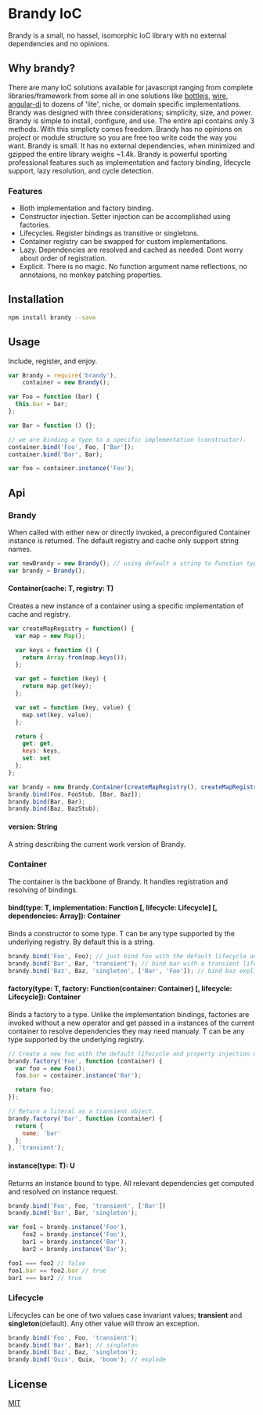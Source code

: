 # Brandy IoC
Brandy is a small, no hassel, isomorphic IoC library with no external dependencies and no opinions.

## Why brandy?
There are many IoC solutions available for javascript ranging from complete libraries/framework from some all in one solutions like [bottlejs](https://www.npmjs.com/package/bottlejs), [wire](https://github.com/cujojs/wire), [angular-di](https://github.com/angular/di.js/) to dozens of 'lite', niche, or domain specific implementations. Brandy was designed with three considerations; simplicity, size, and power. Brandy is simple to install, configure, and use. The entire api contains only 3 methods. With this simplicty comes freedom. Brandy has no opinions on project or module structure so you are free too write code the way you want. Brandy is small. It has no external dependencies, when minimized and gzipped the entire library weighs ~1.4k. Brandy is powerful sporting professional features such as implementation and factory binding, lifecycle support, lazy resolution, and cycle detection.

### Features
* Both implementation and factory binding.
* Constructor injection. Setter injection can be accomplished using factories.
* Lifecycles. Register bindings as transitive or singletons.
* Container registry can be swapped for custom implementations.
* Lazy. Dependencies are resolved and cached as needed. Dont worry about order of registration.
* Explicit. There is no magic. No function argument name reflections, no annotaions, no monkey patching properties.

## Installation
```bash
npm install brandy --save
```

## Usage
Include, register, and enjoy.

```javascript
var Brandy = require('brandy'),
    container = new Brandy();

var Foo = function (bar) {
  this.bar = bar;
};

var Bar = function () {};

// we are binding a type to a specific implementation (constructor).
container.bind('Foo', Foo, ['Bar']);
container.bind('Bar', Bar);

var foo = container.instance('Foo');
```

## Api
### Brandy
When called with either new or directly invoked, a preconfigured Container instance is returned. The default registry and
cache only support string names.

```javascript
var newBrandy = new Brandy(); // using default a string to Function type registry.
var brandy = Brandy();
```

#### Container<T>(cache: T, registry: T)
Creates a new instance of a container using a specific implementation of cache and registry.

```javascript
var createMapRegistry = function() {
  var map = new Map();

  var keys = function () {
    return Array.from(map.keys());
  };

  var get = function (key) {
    return map.get(key);
  };

  var set = function (key, value) {
    map.set(key, value);
  };

  return {
    get: get,
    keys: keys,
    set: set
  };
};

var brandy = new Brandy.Container(createMapRegistry(), createMapRegistry()); // we can now use arbitary type keys!
brandy.bind(Foo, FooStub, [Bar, Baz]);
brandy.bind(Bar, Bar);
brandy.bind(Baz, BazStub);
```

#### version: String
A string describing the current work version of Brandy.

### Container
The container is the backbone of Brandy. It handles registration and resolving of bindings.

#### bind(type: T, implementation: Function [, lifecycle: Lifecycle] [, dependencies: Array<T>]): Container
Binds a constructor to some type. T can be any type supported by the underlying registry. By default this is a string.

```javascript
brandy.bind('Foo', Foo); // just bind foo with the default lifecycle and no deps.
brandy.bind('Bar', Bar, 'transient'); // bind bar with a transient lifecycle.
brandy.bind('Baz', Baz, 'singleton', ['Bar', 'Foo']); // bind baz explicity as a singleton with Bar and Foo dependencies.
```

#### factory(type: T, factory: Function(container: Container) [, lifecycle: Lifecycle]): Container
Binds a factory to a type. Unlike the implementation bindings, factories are invoked without a new operator and get passed in a instances of
the current container to resolve dependencies they may need manualy. T can be any type supported by the underlying registry.

```javascript
// Create a new foo with the default lifecycle and property injection of bar.
brandy.factory('Foo', function (container) {
  var foo = new Foo();
  foo.bar = container.instance('Bar');

  return foo;
});

// Return a literal as a transient object.
brandy.factory('Bar', function (container) {
  return {
    name: 'bar'
  };
}, 'transient');
```

#### instance(type: T): U
Returns an instance bound to type. All relevant dependencies get computed and resolved on instance request.

```javascript
brandy.bind('Foo', Foo, 'transient', ['Bar'])
brandy.bind('Bar', Bar, 'singleton');

var foo1 = brandy.instance('Foo'),
    foo2 = brandy.instance('Foo'),
    bar1 = brandy.instance('Bar'),
    bar2 = brandy.instance('Bar');

foo1 === foo2 // false
foo1.bar == foo2.bar // true
bar1 === bar2 // true
```

### Lifecycle
Lifecycles can be one of two values case invariant values; __transient__ and __singleton__(default). Any other value will throw an exception.

```javascript
brandy.bind('Foo', Foo, 'transient');
brandy.bind('Bar', Bar); // singleton
brandy.bind('Baz', Baz, 'singleton');
brandy.bind('Quix', Quix, 'boom'); // explode
```

## License
[MIT](LICENSE)
